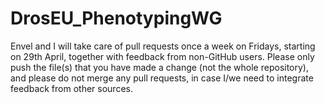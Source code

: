 # DrosEU_PhenotypingWG

Envel and I  will take care of pull requests once a week on Fridays, starting on 29th April, together with feedback from non-GitHub users. Please only push the file(s) that you have made a change (not the whole repository), and please do not merge any pull requests, in case I/we need to integrate feedback from other sources. 